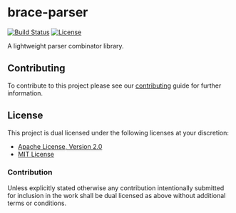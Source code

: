 # brace-parser

[![Build Status][build-badge]][build-url]
[![License][license-badge]][license-url]

A lightweight parser combinator library.

## Contributing

To contribute to this project please see our [contributing][contribute-url]
guide for further information.

## License

This project is dual licensed under the following licenses at your discretion:

* [Apache License, Version 2.0](LICENSE-APACHE)
* [MIT License](LICENSE-MIT)

### Contribution

Unless explicitly stated otherwise any contribution intentionally submitted for
inclusion in the work shall be dual licensed as above without additional terms
or conditions.

[build-badge]: https://img.shields.io/azure-devops/build/brace-rs/brace-parser/brace-rs.brace-parser/master.svg
[build-url]: https://dev.azure.com/brace-rs/brace-parser/_build
[contribute-url]: https://github.com/brace-rs/brace-parser/blob/master/CONTRIBUTING.md
[license-badge]: https://img.shields.io/badge/license-MIT%20OR%20Apache%202.0-blue.svg
[license-url]: https://github.com/brace-rs/brace-parser#license
